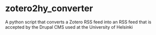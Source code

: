 # zotero2hy_converter
A python script that converts a Zotero RSS feed into an RSS feed that is accepted by the Drupal CMS used at the University of Helsinki
